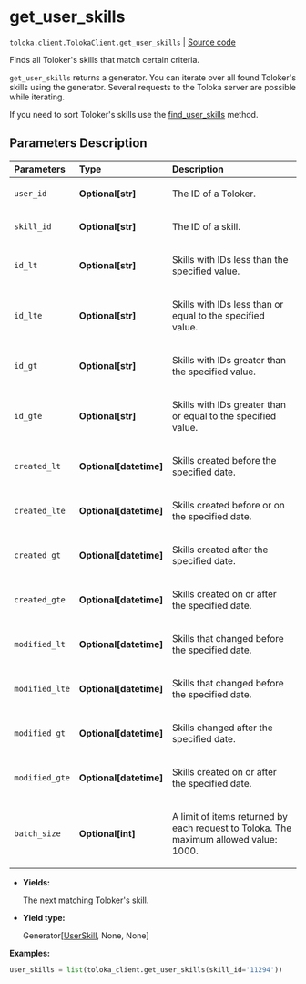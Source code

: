 # get_user_skills
`toloka.client.TolokaClient.get_user_skills` | [Source code](https://github.com/Toloka/toloka-kit/blob/v1.2.1/src/client/__init__.py#L3494)

Finds all Toloker's skills that match certain criteria.


`get_user_skills` returns a generator. You can iterate over all found Toloker's skills using the generator. Several requests to the Toloka server are possible while iterating.

If you need to sort Toloker's skills use the [find_user_skills](toloka.client.TolokaClient.find_user_skills.md) method.

## Parameters Description

| Parameters | Type | Description |
| :----------| :----| :-----------|
`user_id`|**Optional\[str\]**|<p>The ID of a Toloker.</p>
`skill_id`|**Optional\[str\]**|<p>The ID of a skill.</p>
`id_lt`|**Optional\[str\]**|<p>Skills with IDs less than the specified value.</p>
`id_lte`|**Optional\[str\]**|<p>Skills with IDs less than or equal to the specified value.</p>
`id_gt`|**Optional\[str\]**|<p>Skills with IDs greater than the specified value.</p>
`id_gte`|**Optional\[str\]**|<p>Skills with IDs greater than or equal to the specified value.</p>
`created_lt`|**Optional\[datetime\]**|<p>Skills created before the specified date.</p>
`created_lte`|**Optional\[datetime\]**|<p>Skills created before or on the specified date.</p>
`created_gt`|**Optional\[datetime\]**|<p>Skills created after the specified date.</p>
`created_gte`|**Optional\[datetime\]**|<p>Skills created on or after the specified date.</p>
`modified_lt`|**Optional\[datetime\]**|<p>Skills that changed before the specified date.</p>
`modified_lte`|**Optional\[datetime\]**|<p>Skills that changed before the specified date.</p>
`modified_gt`|**Optional\[datetime\]**|<p>Skills changed after the specified date.</p>
`modified_gte`|**Optional\[datetime\]**|<p>Skills created on or after the specified date.</p>
`batch_size`|**Optional\[int\]**|<p>A limit of items returned by each request to Toloka. The maximum allowed value: 1000.</p>

* **Yields:**

  The next matching Toloker's skill.

* **Yield type:**

  Generator\[[UserSkill](toloka.client.user_skill.UserSkill.md), None, None\]

**Examples:**


```python
user_skills = list(toloka_client.get_user_skills(skill_id='11294'))
```
